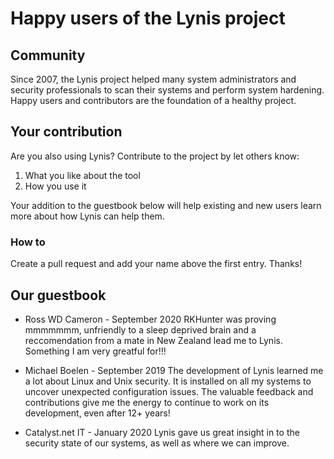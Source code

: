 # Happy users of the Lynis project

## Community

Since 2007, the Lynis project helped many system administrators and security
professionals to scan their systems and perform system hardening. Happy users
and contributors are the foundation of a healthy project.


## Your contribution

Are you also using Lynis? Contribute to the project by let others know:
1) What you like about the tool
2) How you use it

Your addition to the guestbook below will help existing and new users learn more
about how Lynis can help them.

### How to

Create a pull request and add your name above the first entry. Thanks!


## Our guestbook


* Ross WD Cameron - September 2020
RKHunter was proving mmmmmmm, unfriendly to a sleep deprived brain and a reccomendation from a mate in New Zealand lead me to Lynis.
Something I am very greatful for!!!

* Michael Boelen - September 2019
The development of Lynis learned me a lot about Linux and Unix security. It is
installed on all my systems to uncover unexpected configuration issues. The
valuable feedback and contributions give me the energy to continue to work on
its development, even after 12+ years!

* Catalyst.net IT - January 2020
Lynis gave us great insight in to the security state of our systems, as well as where we can improve.

